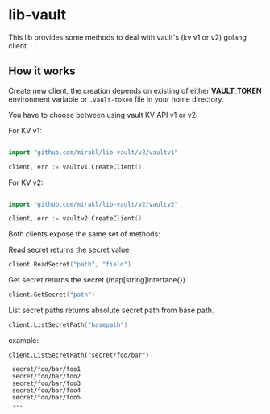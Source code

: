 # lib-vault

This lib provides some methods to deal with vault's (kv v1 or v2) golang client

## How it works

Create new client, the creation depends on existing of either  **VAULT_TOKEN** environment variable
or `.vault-token` file in your home directory.

You have to choose between using vault KV API v1 or v2:

For KV v1:

```go

import "github.com/mirakl/lib-vault/v2/vaultv1"

client, err := vaultv1.CreateClient()
```
For KV v2:

```go

import "github.com/mirakl/lib-vault/v2/vaultv2"

client, err := vaultv2.CreateClient()
```

Both clients expose the same set of methods:


Read secret returns the secret value
```go
client.ReadSecret("path", "field")
```

Get secret returns the secret (map[string]interface{})
```go
client.GetSecret("path")
```

List secret paths returns absolute secret path from base path.
```go
client.ListSecretPath("basepath")
```


example:
```
client.ListSecretPath("secret/foo/bar")

 secret/foo/bar/foo1
 secret/foo/bar/foo2
 secret/foo/bar/foo3
 secret/foo/bar/foo4
 secret/foo/bar/foo5
 ...

```
